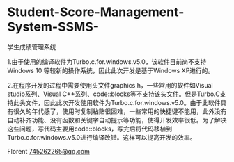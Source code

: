# Student-Score-Management-System-SSMS-
学生成绩管理系统

1.由于使用的编译软件为Turbo.c.for.windows.v5.0，该软件目前尚不支持Windows 10 等较新的操作系统，因此此次开发是基于Windows XP进行的。

2.在程序开发的过程中需要使用头文件graphics.h，一些常用的软件如Visual studio系列、Visual C++系列、code::blocks等不支持该头文件。但是Turbo.C支持此头文件，因此此次开发使用软件为Turbo.c.for.windows.v5.0。由于此软件具有很久的年代感了，使用时复制粘贴很困难，一些常用的快捷键不能用，此外没有自动补齐功能、没有函数和关键字自动提示等功能，使得开发效率很低。为了解决这些问题，写代码主要用code::blocks，写完后将代码移植到Turbo.c.for.windows.v5.0进行编译改错。这样可以提高开发的效率。

Florent
745262265@qq.com
